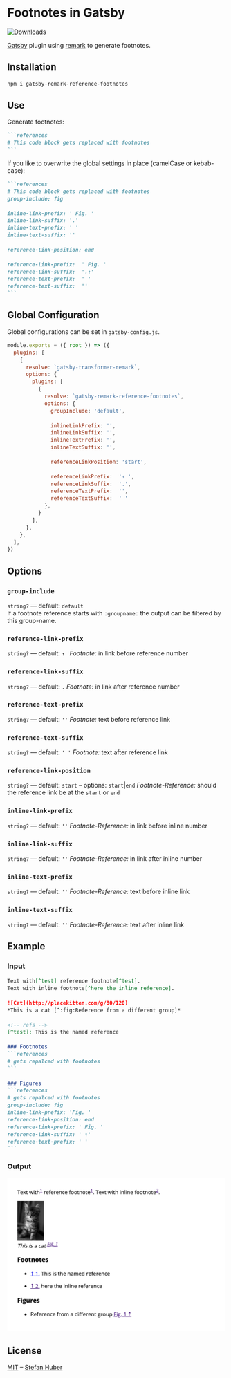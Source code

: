 # Footnotes in Gatsby

[![Downloads][downloads-badge]][downloads]

[Gatsby][gatsby] plugin using [remark][remark] to generate footnotes.


## Installation

```sh
npm i gatsby-remark-reference-footnotes
```


## Use
Generate footnotes:

````md
```references
# This code block gets replaced with footnotes
```
````

If you like to overwrite the global settings in place (camelCase or kebab-case):

````md
```references
# This code block gets replaced with footnotes
group-include: fig

inline-link-prefix: ' Fig. '
inline-link-suffix: '.'
inline-text-prefix: ' '
inline-text-suffix: ''

reference-link-position: end

reference-link-prefix:  ' Fig. '
reference-link-suffix:  '.⇡'
reference-text-prefix:  ' '
reference-text-suffix:  ''
```
````



## Global Configuration
Global configurations can be set in `gatsby-config.js`.

```js
module.exports = ({ root }) => ({
  plugins: [
    {
      resolve: `gatsby-transformer-remark`,
      options: {
        plugins: [
          {
            resolve: `gatsby-remark-reference-footnotes`,
            options: {
              groupInclude: 'default',

              inlineLinkPrefix: '',
              inlineLinkSuffix: '',
              inlineTextPrefix: '',
              inlineTextSuffix: '',

              referenceLinkPosition: 'start',

              referenceLinkPrefix:  '↑ ',
              referenceLinkSuffix:  '.',
              referenceTextPrefix:  '',
              referenceTextSuffix:  ' '
            },
          }
        ],
      },
    },
  ],
})
```


## Options
### `group-include`

`string?` — default: `default`  
If a footnote reference starts with `:groupname:` the output can be filtered by this group-name.


### `reference-link-prefix`

`string?` — default: `↑ `
*Footnote:* in link before reference number

### `reference-link-suffix`

`string?` — default: `.`
*Footnote:* in link after reference number

### `reference-text-prefix`

`string?` — default: `''`
*Footnote:* text before reference link

### `reference-text-suffix`

`string?` — default: `' '`
*Footnote:* text after reference link



### `reference-link-position`

`string?` — default: `start` – options: `start`|`end`
*Footnote-Reference:* should the reference link be at the `start` or `end`

### `inline-link-prefix`

`string?` — default: `''`
*Footnote-Reference:* in link before inline number

### `inline-link-suffix`

`string?` — default: `''`
*Footnote-Reference:* in link after inline number

### `inline-text-prefix`

`string?` — default: `''`
*Footnote-Reference:* text before inline link

### `inline-text-suffix`

`string?` — default: `''`
*Footnote-Reference:* text after inline link



## Example

### Input

````md
Text with[^test] reference footnote[^test].
Text with inline footnote[^here the inline reference].

![Cat](http://placekitten.com/g/80/120)
*This is a cat [^:fig:Reference from a different group]*

<!-- refs -->
[^test]: This is the named reference

### Footnotes
```references
# gets repalced with footnotes
```

### Figures
```references
# gets repalced with footnotes
group-include: fig
inline-link-prefix: 'Fig. '
reference-link-position: end
reference-link-prefix: ' Fig. '
reference-link-suffix: ' ⇡'
reference-text-prefix: ' '
```
````

### Output
![example output](./example/doc.png)

## License

[MIT][license] – [Stefan Huber][author]

<!-- Definitions -->


[gatsby]: https://www.gatsbyjs.org/
[remark]: https://github.com/remarkjs/remark
[downloads]: https://www.npmjs.com/package/gatsby-remark-reference-footnotes
[downloads-badge]: https://img.shields.io/npm/v/gatsby-remark-reference-footnotes.svg
[license]: https://opensource.org/licenses/MIT
[author]: http://signalwerk.ch/
